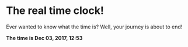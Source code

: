 # The real time clock!

Ever wanted to know what the time is? Well, your journey is about to end!

**The time is Dec 03, 2017, 12:53**
